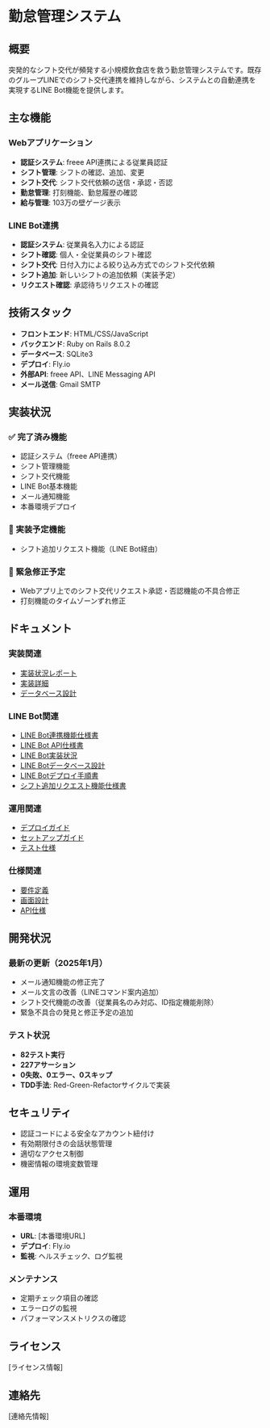 # 勤怠管理システム

## 概要

突発的なシフト交代が頻発する小規模飲食店を救う勤怠管理システムです。既存のグループLINEでのシフト交代連携を維持しながら、システムとの自動連携を実現するLINE Bot機能を提供します。

## 主な機能

### Webアプリケーション
- **認証システム**: freee API連携による従業員認証
- **シフト管理**: シフトの確認、追加、変更
- **シフト交代**: シフト交代依頼の送信・承認・否認
- **勤怠管理**: 打刻機能、勤怠履歴の確認
- **給与管理**: 103万の壁ゲージ表示

### LINE Bot連携
- **認証システム**: 従業員名入力による認証
- **シフト確認**: 個人・全従業員のシフト確認
- **シフト交代**: 日付入力による絞り込み方式でのシフト交代依頼
- **シフト追加**: 新しいシフトの追加依頼（実装予定）
- **リクエスト確認**: 承認待ちリクエストの確認

## 技術スタック

- **フロントエンド**: HTML/CSS/JavaScript
- **バックエンド**: Ruby on Rails 8.0.2
- **データベース**: SQLite3
- **デプロイ**: Fly.io
- **外部API**: freee API、LINE Messaging API
- **メール送信**: Gmail SMTP

## 実装状況

### ✅ 完了済み機能
- 認証システム（freee API連携）
- シフト管理機能
- シフト交代機能
- LINE Bot基本機能
- メール通知機能
- 本番環境デプロイ

### 🔄 実装予定機能
- シフト追加リクエスト機能（LINE Bot経由）

### 🔴 緊急修正予定
- Webアプリ上でのシフト交代リクエスト承認・否認機能の不具合修正
- 打刻機能のタイムゾーンずれ修正

## ドキュメント

### 実装関連
- [実装状況レポート](docs/implementation-status.md)
- [実装詳細](docs/implementation-details.md)
- [データベース設計](docs/schema-database.md)

### LINE Bot関連
- [LINE Bot連携機能仕様書](docs/line-integration.md)
- [LINE Bot API仕様書](docs/line_bot_api_spec.md)
- [LINE Bot実装状況](docs/line_bot_current_status.md)
- [LINE Botデータベース設計](docs/line_bot_database_design.md)
- [LINE Botデプロイ手順書](docs/line_bot_deployment.md)
- [シフト追加リクエスト機能仕様書](docs/line_bot_shift_addition_spec.md)

### 運用関連
- [デプロイガイド](docs/DEPLOYMENT_GUIDE.md)
- [セットアップガイド](docs/setup-guide.md)
- [テスト仕様](docs/testing.md)

### 仕様関連
- [要件定義](docs/requirement.md)
- [画面設計](docs/screen-design.md)
- [API仕様](docs/api-specification.md)

## 開発状況

### 最新の更新（2025年1月）
- メール通知機能の修正完了
- メール文言の改善（LINEコマンド案内追加）
- シフト交代機能の改善（従業員名のみ対応、ID指定機能削除）
- 緊急不具合の発見と修正予定の追加

### テスト状況
- **82テスト実行**
- **227アサーション**
- **0失敗、0エラー、0スキップ**
- **TDD手法**: Red-Green-Refactorサイクルで実装

## セキュリティ

- 認証コードによる安全なアカウント紐付け
- 有効期限付きの会話状態管理
- 適切なアクセス制御
- 機密情報の環境変数管理

## 運用

### 本番環境
- **URL**: [本番環境URL]
- **デプロイ**: Fly.io
- **監視**: ヘルスチェック、ログ監視

### メンテナンス
- 定期チェック項目の確認
- エラーログの監視
- パフォーマンスメトリクスの確認

## ライセンス

[ライセンス情報]

## 連絡先

[連絡先情報]
